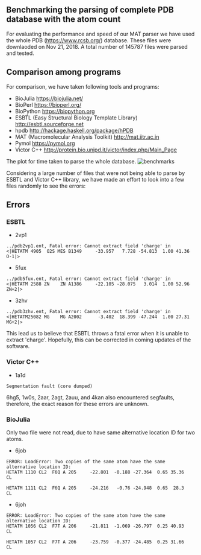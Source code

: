 ## Benchmarking the parsing of complete PDB database with the atom count

For evaluating the performance and speed of our MAT parser we have used the whole PDB  (https://www.rcsb.org/) database. These files were downlaoded on Nov 21, 2018. A total number of 145787 files were parsed and tested.

## Comparison among programs
For comparison, we have taken following tools and programs:
* BioJulia https://biojulia.net/
* BioPerl https://bioperl.org/
* BioPython https://biopython.org
* ESBTL (Easy Structural Biology Template Library) http://esbtl.sourceforge.net
* hpdb http://hackage.haskell.org/package/hPDB
* MAT (Macromolecular Analysis Toolkit) http://mat.iitr.ac.in 
* Pymol https://pymol.org
* Victor C++ http://protein.bio.unipd.it/victor/index.php/Main_Page

The plot for time taken to parse the whole database. ![benchmarks](data/benchmarks.png) 

Considering a large number of files that were not being able to parse by ESBTL and Victor C++ library, we have made an effort to look into a few files randomly to see the errors:

## Errors
### ESBTL

* 2vp1
```
../pdb2vp1.ent, Fatal error: Cannot extract field 'charge' in 
<|HETATM 4905  O2S MES B1349     -33.957   7.728 -54.813  1.00 41.36           O-1|>
```
* 5fux
```
../pdb5fux.ent, Fatal error: Cannot extract field 'charge' in 
<|HETATM 2588 ZN    ZN A1386     -22.105 -28.075   3.014  1.00 52.96          ZN+2|>
```
* 3zhv
```
../pdb3zhv.ent, Fatal error: Cannot extract field 'charge' in 
<|HETATM25082 MG    MG A2002      -3.402  18.399 -47.244  1.00 27.31          MG+2|>
```
This lead us to believe that ESBTL throws a fatal error when it is unable to extract 'charge'. Hopefully, this can be corrected in coming updates of the software.

### Victor C++

* 1a1d
```
Segmentation fault (core dumped)
```
6hg5, 1w0s, 2aar, 2agt, 2auu, and 4kan also encountered segfaults, therefore, the exact reason for these errors are unknown.

### BioJulia
Only two file were not read, due to have same alternative location ID for two atoms.

* 6job
```
ERROR: LoadError: Two copies of the same atom have the same alternative location ID:
HETATM 1110 CL2  F6Q A 205     -22.801  -0.188 -27.364  0.65 35.36          CL  

HETATM 1111 CL2  F6Q A 205     -24.216   -0.76 -24.948  0.65  28.3          CL  
```
* 6joh
```
ERROR: LoadError: Two copies of the same atom have the same alternative location ID:
HETATM 1056 CL2  F7T A 206     -21.811  -1.069 -26.797  0.25 40.93          CL  

HETATM 1057 CL2  F7T A 206     -23.759  -0.377 -24.485  0.25 31.66          CL  
```
